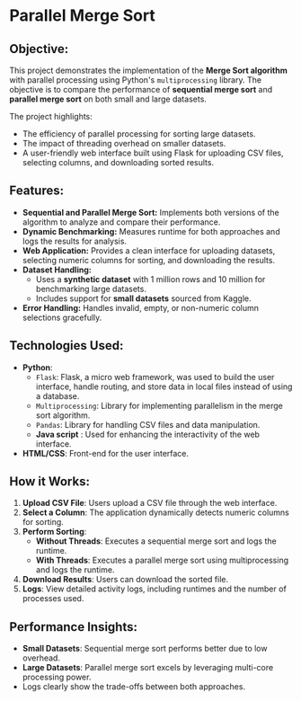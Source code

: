 # Parallel Merge Sort 
## Objective:
This project demonstrates the implementation of the **Merge Sort algorithm** with parallel processing using Python's `multiprocessing` library. The objective is to compare the performance of **sequential merge sort** and **parallel merge sort** on both small and large datasets. 

The project highlights:
- The efficiency of parallel processing for sorting large datasets.
- The impact of threading overhead on smaller datasets.
- A user-friendly web interface built using Flask for uploading CSV files, selecting columns, and downloading sorted results.

## Features:
- **Sequential and Parallel Merge Sort:** Implements both versions of the algorithm to analyze and compare their performance.
- **Dynamic Benchmarking:** Measures runtime for both approaches and logs the results for analysis.
- **Web Application:** Provides a clean interface for uploading datasets, selecting numeric columns for sorting, and downloading the results.
- **Dataset Handling:** 
  - Uses a **synthetic dataset** with 1 million rows and 10 million for benchmarking large datasets.
  - Includes support for **small datasets** sourced from Kaggle.
- **Error Handling:** Handles invalid, empty, or non-numeric column selections gracefully.

## Technologies Used:
- **Python**:
  - `Flask`: Flask, a micro web framework, was used to build the user interface, handle routing, and store data in local files instead of using a database.
  - `Multiprocessing`: Library for implementing parallelism in the merge sort algorithm.
  - `Pandas`: Library for handling CSV files and data manipulation.
  - **Java script** : Used for enhancing the interactivity of the web interface.
- **HTML/CSS**: Front-end for the user interface.

## How it Works:
1. **Upload CSV File**: Users upload a CSV file through the web interface.
2. **Select a Column**: The application dynamically detects numeric columns for sorting.
3. **Perform Sorting**:
   - **Without Threads**: Executes a sequential merge sort and logs the runtime.
   - **With Threads**: Executes a parallel merge sort using multiprocessing and logs the runtime.
4. **Download Results**: Users can download the sorted file.
5. **Logs**: View detailed activity logs, including runtimes and the number of processes used.

## Performance Insights:
- **Small Datasets**: Sequential merge sort performs better due to low overhead.
- **Large Datasets**: Parallel merge sort excels by leveraging multi-core processing power.
- Logs clearly show the trade-offs between both approaches.

